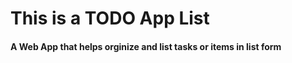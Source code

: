 # This is a TODO App List

#### A Web App that helps orginize and list tasks or items in list form



